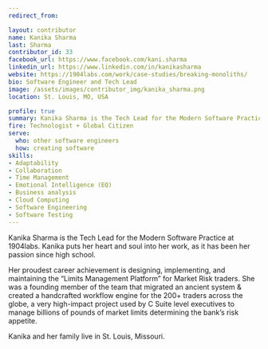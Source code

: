 ```yaml
---
redirect_from:

layout: contributor
name: Kanika Sharma
last: Sharma
contributor_id: 33
facebook_url: https://www.facebook.com/kani.sharma
linkedin_url: https://www.linkedin.com/in/kanikasharma
website: https://1904labs.com/work/case-studies/breaking-monoliths/
bio: Software Engineer and Tech Lead
image: /assets/images/contributor_img/kanika_sharma.png
location: St. Louis, MO, USA

profile: true
summary: Kanika Sharma is the Tech Lead for the Modern Software Practice at 1904labs.
fire: Technologist + Global Citizen
serve:
  who: other software engineers
  how: creating software
skills:
- Adaptability
- Collaboration
- Time Management
- Emotional Intelligence (EQ)
- Business analysis
- Cloud Computing
- Software Engineering
- Software Testing
---
```

Kanika Sharma is the Tech Lead for the Modern Software Practice at 1904labs. Kanika puts her heart and soul into her work, as it has been her passion since high school.

Her proudest career achievement is designing, implementing, and maintaining the “Limits Management Platform” for Market Risk traders. She was a founding member of the team that migrated an ancient system & created a handcrafted workflow engine for the 200+ traders across the globe, a very high-impact project used by C Suite level executives to manage billions of pounds of market limits determining the bank’s risk appetite.

Kanika and her family live in St. Louis, Missouri.
